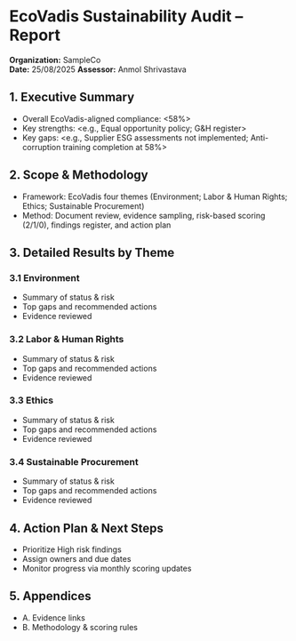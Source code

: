 # EcoVadis Sustainability Audit – Report

**Organization:** SampleCo  
**Date:** 25/08/2025 
**Assessor:** Anmol Shrivastava  

## 1. Executive Summary
- Overall EcoVadis-aligned compliance: <58%>
- Key strengths: <e.g., Equal opportunity policy; G&H register>
- Key gaps: <e.g., Supplier ESG assessments not implemented; Anti-corruption training completion at 58%>

## 2. Scope & Methodology
- Framework: EcoVadis four themes (Environment; Labor & Human Rights; Ethics; Sustainable Procurement)
- Method: Document review, evidence sampling, risk-based scoring (2/1/0), findings register, and action plan

## 3. Detailed Results by Theme
### 3.1 Environment
- Summary of status & risk
- Top gaps and recommended actions
- Evidence reviewed

### 3.2 Labor & Human Rights
- Summary of status & risk
- Top gaps and recommended actions
- Evidence reviewed

### 3.3 Ethics
- Summary of status & risk
- Top gaps and recommended actions
- Evidence reviewed

### 3.4 Sustainable Procurement
- Summary of status & risk
- Top gaps and recommended actions
- Evidence reviewed

## 4. Action Plan & Next Steps
- Prioritize High risk findings
- Assign owners and due dates
- Monitor progress via monthly scoring updates

## 5. Appendices
- A. Evidence links
- B. Methodology & scoring rules
